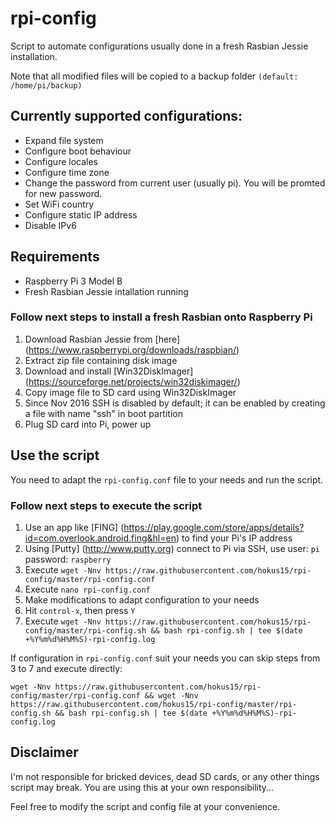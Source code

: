 # rpi-config
Script to automate configurations usually done in a fresh Rasbian Jessie installation.

Note that all modified files will be copied to a backup folder `(default: /home/pi/backup)`

## Currently supported configurations:
- Expand file system
- Configure boot behaviour
- Configure locales
- Configure time zone
- Change the password from current user (usually pi). You will be promted for new password.
- Set WiFi country
- Configure static IP address
- Disable IPv6

## Requirements
- Raspberry Pi 3 Model B
- Fresh Rasbian Jessie intallation running

### Follow next steps to install a fresh Rasbian onto Raspberry Pi
1. Download Rasbian Jessie from [here] (https://www.raspberrypi.org/downloads/raspbian/)
2. Extract zip file containing disk image
3. Download and install [Win32DiskImager] (https://sourceforge.net/projects/win32diskimager/)
4. Copy image file to SD card using Win32DiskImager
5. Since Nov 2016 SSH is disabled by default; it can be enabled by creating a file with name "ssh" in boot partition
6. Plug SD card into Pi, power up 

## Use the script
You need to adapt the `rpi-config.conf` file to your needs and run the script.

### Follow next steps to execute the script
1. Use an app like [FING] (https://play.google.com/store/apps/details?id=com.overlook.android.fing&hl=en) to find your Pi's IP address 
2. Using [Putty] (http://www.putty.org) connect to Pi via SSH, use user: `pi` password: `raspberry`
3. Execute `wget -Nnv https://raw.githubusercontent.com/hokus15/rpi-config/master/rpi-config.conf`
4. Execute `nano rpi-config.conf`
5. Make modifications to adapt configuration to your needs
6. Hit `control-x`, then press `Y`
7. Execute `wget -Nnv https://raw.githubusercontent.com/hokus15/rpi-config/master/rpi-config.sh && bash rpi-config.sh | tee $(date +%Y%m%d%H%M%S)-rpi-config.log`

If configuration in `rpi-config.conf` suit your needs you can skip steps from 3 to 7 and execute directly:
```
wget -Nnv https://raw.githubusercontent.com/hokus15/rpi-config/master/rpi-config.conf && wget -Nnv https://raw.githubusercontent.com/hokus15/rpi-config/master/rpi-config.sh && bash rpi-config.sh | tee $(date +%Y%m%d%H%M%S)-rpi-config.log
```

## Disclaimer
I'm not responsible for bricked devices, dead SD cards, or any other things script may break. You are using this at your own responsibility...

Feel free to modify the script and config file at your convenience.
